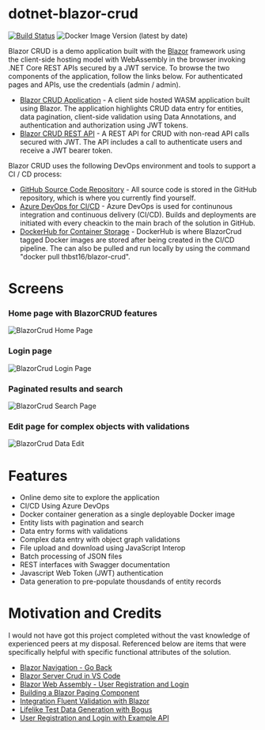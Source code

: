# dotnet-blazor-crud
[![Build Status](https://beckshome.visualstudio.com/dotnet-blazor-crud/_apis/build/status/thbst16.dotnet-blazor-crud?branchName=master)](https://beckshome.visualstudio.com/dotnet-blazor-crud/_build/latest?definitionId=10&branchName=master)
![Docker Image Version (latest by date)](https://img.shields.io/docker/v/thbst16/docker-blazor-crud?logo=docker)

Blazor CRUD is a demo application built with the [Blazor](https://blazor.net) framework using the client-side hosting model with WebAssembly in the browser invoking .NET Core REST APIs secured by a JWT service. To browse the two components of the application, follow the links below. For authenticated pages and APIs, use the credentials (admin / admin).
* [Blazor CRUD Application](https://becksblazor.azurewebsites.net/) - A client side hosted WASM application built using Blazor. The application highlights CRUD data entry for entities, data pagination, client-side validation using Data Annotations, and authentication and authorization using JWT tokens.
* [Blazor CRUD REST API](https://becksblazor.azurewebsites.net/swagger/index.html) - A REST API for CRUD with non-read API calls secured with JWT. The API includes a call to authenticate users and receive a JWT bearer token.

Blazor CRUD uses the following DevOps environment and tools to support a CI / CD process:
* [GitHub Source Code Repository](https://github.com/thbst16/BlazorCrud) - All source code is stored in the GitHub repository, which is where you currently find yourself.
* [Azure DevOps for CI/CD](https://beckshome.visualstudio.com/BlazorCRUD/_build) - Azure DevOps is used for continunous integration and continuous delivery (CI/CD). Builds and deployments are initiated with every cheackin to the main brach of the solution in GitHub.
* [DockerHub for Container Storage](https://hub.docker.com/r/thbst16/blazor-crud) - DockerHub is where BlazorCrud tagged Docker images are stored after being created in the CI/CD pipeline. The can also be pulled and run locally by using the command "docker pull thbst16/blazor-crud".

# Screens

### Home page with BlazorCRUD features
![BlazorCrud Home Page](https://s3.amazonaws.com/s3.beckshome.com/20220213-blazorcrud-home.jpg)
### Login page
![BlazorCrud Login Page](https://s3.amazonaws.com/s3.beckshome.com/20220213-blazorcrud-login.jpg)
### Paginated results and search
![BlazorCrud Search Page](https://s3.amazonaws.com/s3.beckshome.com/20220213-blazorcrud-search.jpg)
### Edit page for complex objects with validations
![BlazorCrud Data Edit](https://s3.amazonaws.com/s3.beckshome.com/20220213-blazorcrud-edit.jpg)

# Features

* Online demo site to explore the application
* CI/CD Using Azure DevOps
* Docker container generation as a single deployable Docker image
* Entity lists with pagination and search
* Data entry forms with validations
* Complex data entry with object graph validations
* File upload and download using JavaScript Interop
* Batch processing of JSON files
* REST interfaces with Swagger documentation
* Javascript Web Token (JWT) authentication
* Data generation to pre-populate thousdands of entity records

# Motivation and Credits

I would not have got this project completed without the vast knowledge of experienced peers at my disposal. Referenced below are items that were specifically helpful with specific functional attributes of the solution.

* [Blazor Navigation - Go Back](https://stackoverflow.com/questions/62561926/blazor-navigation-manager-go-back)
* [Blazor Server Crud in VS Code](https://dev.to/rineshpk/blazor-server-crud-app-using-visual-studio-code-2b2g)
* [Blazor Web Assembly - User Registration and Login](https://jasonwatmore.com/post/2020/11/09/blazor-webassembly-user-registration-and-login-example-tutorial#main-layout-razor)
* [Building a Blazor Paging Component](https://gunnarpeipman.com/blazor-pager-component/)
* [Integration Fluent Validation with Blazor](https://blog.stevensanderson.com/2019/09/04/blazor-fluentvalidation/)
* [Lifelike Test Data Generation with Bogus](http://dontcodetired.com/blog/post/Lifelike-Test-Data-Generation-with-Bogus)
* [User Registration and Login with Example API](https://jasonwatmore.com/post/2022/01/07/net-6-user-registration-and-login-tutorial-with-example-api#users-controller-cs)
